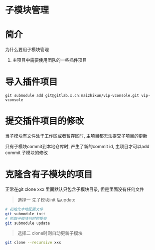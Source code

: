 # 子模块管理

# 简介

为什么要用子模块管理

1. 主项目中需要使用团队的一些插件项目

# 导入插件项目

`git submodule add git@gitlab.x.cn:maizhikun/vip-vconsole.git vip-vconsole`

# 提交插件项目的修改

当子模块有文件处于工作区或者暂存区时, 主项目都无法提交子项目的更新

只有子模块commit到本地仓库时, 产生了新的commit id, 主项目才可以add commit 子模块的修改

# 克隆含有子模块的项目

正常在git clone xxx 里面默认只包含子模块目录, 但是里面没有任何文件 

> 选择一 先子模块init 后update

```bash
# 初始化本地配置文件
git submodule init
# 抓取子模块何时的提交
git submodule update
```

> 选择二 clone时则自动更新子模块

```bash
git clone --recursive xxx
```






